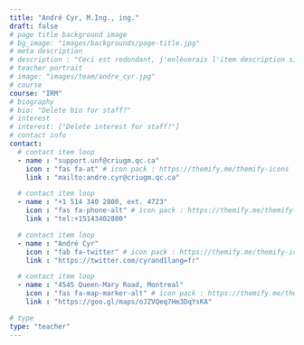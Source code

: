 ```yaml
---
title: "André Cyr, M.Ing., ing."
draft: false
# page title background image
# bg_image: "images/backgrounds/page-title.jpg"
# meta description
# description : "Ceci est redondant, j'enlèverais l'item description si cela ne fait pas trop laid."
# teacher portrait
# image: "images/team/andre_cyr.jpg"
# course
course: "IRM"
# biography
# bio: "Delete bio for staff?"
# interest
# interest: ["Delete interest for staff?"]
# contact info
contact:
  # contact item loop
  - name : "support.unf@criugm.qc.ca"
    icon : "fas fa-at" # icon pack : https://themify.me/themify-icons
    link : "mailto:andre.cyr@criugm.qc.ca"

  # contact item loop
  - name : "+1 514 340 2800, ext. 4723"
    icon : "fas fa-phone-alt" # icon pack : https://themify.me/themify-icons
    link : "tel:+15143402800"

  # contact item loop
  - name : "André Cyr"
    icon : "fab fa-twitter" # icon pack : https://themify.me/themify-icons
    link : "https://twitter.com/cyrand1lang=fr"    

  # contact item loop
  - name : "4545 Queen-Mary Road, Montreal"
    icon : "fas fa-map-marker-alt" # icon pack : https://themify.me/themify-icons
    link : "https://goo.gl/maps/oJZVQeq7Hm3DqYsKA"

# type
type: "teacher"
---
```

